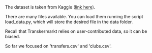 The dataset is taken from Kaggle ([link here](https://www.kaggle.com/datasets/davidcariboo/player-scores/data)).

There are many files available. You can load them running the script load_data.py, which will store the desired file in the data folder.

Recall that Transkermarkt relies on user-contributed data, so it can be biased. 

So far we focused on 'transfers.csv' and 'clubs.csv'.

